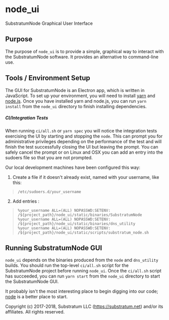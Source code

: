 # node_ui
SubstratumNode Graphical User Interface

## Purpose
The purpose of `node_ui` is to provide a simple, graphical way to interact with the SubstratumNode software.
It provides an alternative to command-line use.

## Tools / Environment Setup
The GUI for SubstratumNode is an Electron app, which is written in JavaScript.
To set up your environment, you will need to install [yarn](https://yarnpkg.com/en/docs/install)
and [node.js](https://nodejs.org/en/).
Once you have installed yarn and node.js, you can run `yarn install` from the `node_ui` directory
to finish installing dependencies. 

##### CI/Integration Tests
When running `ci/all.sh` or `yarn spec` you will notice the integration tests exercising the UI by starting and
stopping the `node`. This can prompt you for administrative privileges depending on the performance of the test
and will finish the test successfully closing the UI but leaving the prompt. You can safely cancel the prompt or
on Linux and OSX you can add an entry into the sudoers file so that you are not prompted.

Our local development machines have been configured this way:

1. Create a file if it doesn't already exist, named with your username, like this:
>`/etc/sudoers.d/your_username`

2. Add entries :

> `%your_username ALL=(ALL) NOPASSWD:SETENV: /${project_path}/node_ui/static/binaries/SubstratumNode`<br/>
> `%your_username ALL=(ALL) NOPASSWD:SETENV: /${project_path}/node_ui/static/binaries/dns_utility`<br/>
> `%your_username ALL=(ALL) NOPASSWD:SETENV: /${project_path}/node_ui/static/scripts/substratum_node.sh`<br/>

## Running SubstratumNode GUI
`node_ui` depends on the binaries produced from the `node` and `dns_utility` builds.
You should run the top-level `ci/all.sh` script for the SubstratumNode project before running `node_ui`.
Once the `ci/all.sh` script has succeeded, you can run ` yarn start ` from the `node_ui` directory 
to start the SubstratumNode GUI.

It probably isn't the most interesting place to begin digging into our code;
[node](https://github.com/SubstratumNetwork/SubstratumNode/tree/master/node)
is a better place to start.


Copyright (c) 2017-2018, Substratum LLC (https://substratum.net) and/or its affiliates. All rights reserved.